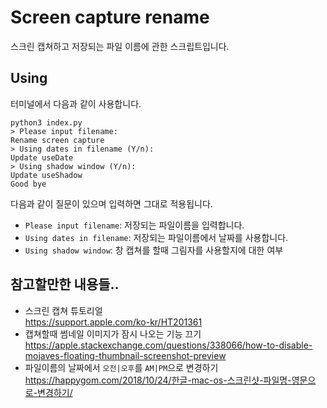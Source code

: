 # Screen capture rename

스크린 캡쳐하고 저장되는 파일 이름에 관한 스크립트입니다.


## Using

터미널에서 다음과 같이 사용합니다.

```
python3 index.py
> Please input filename:
Rename screen capture
> Using dates in filename (Y/n): 
Update useDate
> Using shadow window (Y/n): 
Update useShadow
Good bye
```

다음과 같이 질문이 있으며 입력하면 그대로 적용됩니다.

- `Please input filename`: 저장되는 파일이름을 입력합니다.
- `Using dates in filename`: 저장되는 파일이름에서 날짜를 사용합니다.
- `Using shadow window`: 창 캡쳐를 할때 그림자를 사용할지에 대한 여부


## 참고할만한 내용들..

- 스크린 캡쳐 튜토리얼  
  https://support.apple.com/ko-kr/HT201361
- 캡쳐할때 썸네일 이미지가 잠시 나오는 기능 끄기  
  https://apple.stackexchange.com/questions/338066/how-to-disable-mojaves-floating-thumbnail-screenshot-preview
- 파일이름의 날짜에서 `오전|오후`를 `AM|PM`으로 변경하기  
  https://happygom.com/2018/10/24/한글-mac-os-스크린샷-파일명-영문으로-변경하기/
